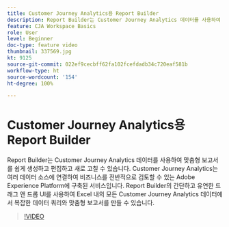 ```yaml
---
title: Customer Journey Analytics용 Report Builder
description: Report Builder는 Customer Journey Analytics 데이터를 사용하여 맞춤형 보고서를 쉽게 생성하고 편집하고 새로 고칠 수 있습니다. Customer Journey Analytics는 여러 데이터 소스에 연결하여 비즈니스를 전반적으로 검토할 수 있는 Adobe Experience Platform에 구축된 서비스입니다. Report Builder의 간단하고 유연한 드래그 앤 드롭 UI를 사용하여 Excel 내의 모든 Customer Journey Analytics 데이터에서 복잡한 데이터 쿼리와 맞춤형 보고서를 만들 수 있습니다.
feature: CJA Workspace Basics
role: User
level: Beginner
doc-type: feature video
thumbnail: 337569.jpg
kt: 9125
source-git-commit: 022ef9cecbff62fa102fcefdadb34c720eaf581b
workflow-type: ht
source-wordcount: '154'
ht-degree: 100%

---
```



# Customer Journey Analytics용 Report Builder

Report Builder는 Customer Journey Analytics 데이터를 사용하여 맞춤형 보고서를 쉽게 생성하고 편집하고 새로 고칠 수 있습니다. Customer Journey Analytics는 여러 데이터 소스에 연결하여 비즈니스를 전반적으로 검토할 수 있는 Adobe Experience Platform에 구축된 서비스입니다. Report Builder의 간단하고 유연한 드래그 앤 드롭 UI를 사용하여 Excel 내의 모든 Customer Journey Analytics 데이터에서 복잡한 데이터 쿼리와 맞춤형 보고서를 만들 수 있습니다.


>[!VIDEO](https://video.tv.adobe.com/v/337569/?quality=12&learn=on)
